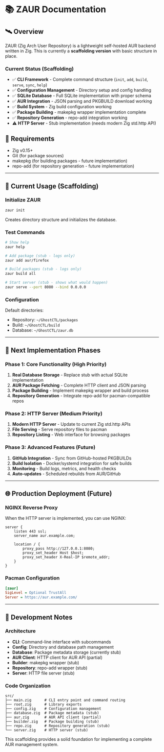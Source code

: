 # 📚 ZAUR Documentation

## 🛰️ Overview

ZAUR (Zig Arch User Repository) is a lightweight self-hosted AUR backend written in Zig. This is currently a **scaffolding version** with basic structure in place.

### Current Status (Scaffolding)
* ✅ **CLI Framework** - Complete command structure (`init`, `add`, `build`, `serve`, `sync`, `help`)
* ✅ **Configuration Management** - Directory setup and config handling
* ✅ **SQLite Database** - Full SQLite implementation with proper schema
* ✅ **AUR Integration** - JSON parsing and PKGBUILD download working
* ✅ **Build System** - Zig build configuration working
* ✅ **Package Building** - makepkg wrapper implementation complete
* ✅ **Repository Generation** - repo-add integration working
* ⚠️ **HTTP Server** - Stub implementation (needs modern Zig std.http API)

## 🔧 Requirements

* Zig v0.15+
* Git (for package sources)
* makepkg (for building packages - future implementation)
* repo-add (for repository generation - future implementation)

---

## 🚀 Current Usage (Scaffolding)

### Initialize ZAUR
```bash
zaur init
```
Creates directory structure and initializes the database.

### Test Commands
```bash
# Show help
zaur help

# Add package (stub - logs only)
zaur add aur/firefox

# Build packages (stub - logs only)  
zaur build all

# Start server (stub - shows what would happen)
zaur serve --port 8080 --bind 0.0.0.0
```

### Configuration
Default directories:
- Repository: `~/GhostCTL/packages`
- Build: `~/GhostCTL/build`
- Database: `~/GhostCTL/zaur.db`

---

## 🚧 Next Implementation Phases

### Phase 1: Core Functionality (High Priority)
1. **Real Database Storage** - Replace stub with actual SQLite implementation
2. **AUR Package Fetching** - Complete HTTP client and JSON parsing
3. **Package Building** - Implement makepkg wrapper and build process
4. **Repository Generation** - Integrate repo-add for pacman-compatible repos

### Phase 2: HTTP Server (Medium Priority)
1. **Modern HTTP Server** - Update to current Zig std.http APIs
2. **File Serving** - Serve repository files to pacman
3. **Repository Listing** - Web interface for browsing packages

### Phase 3: Advanced Features (Future)
1. **GitHub Integration** - Sync from GitHub-hosted PKGBUILDs
2. **Build Isolation** - Docker/systemd integration for safe builds
3. **Monitoring** - Build logs, metrics, and health checks
4. **Auto-updates** - Scheduled rebuilds from AUR/GitHub

---

## 🌐 Production Deployment (Future)

### NGINX Reverse Proxy
When the HTTP server is implemented, you can use NGINX:

```nginx
server {
    listen 443 ssl;
    server_name aur.example.com;
    
    location / {
        proxy_pass http://127.0.0.1:8080;
        proxy_set_header Host $host;
        proxy_set_header X-Real-IP $remote_addr;
    }
}
```

### Pacman Configuration
```ini
[zaur]
SigLevel = Optional TrustAll
Server = https://aur.example.com/
```

---

## 📝 Development Notes

### Architecture
- **CLI**: Command-line interface with subcommands
- **Config**: Directory and database path management  
- **Database**: Package metadata storage (currently stub)
- **AUR Client**: HTTP client for AUR API (partial)
- **Builder**: makepkg wrapper (stub)
- **Repository**: repo-add wrapper (stub)
- **Server**: HTTP file server (stub)

### Code Organization
```
src/
├── main.zig      # CLI entry point and command routing
├── root.zig      # Library exports
├── config.zig    # Configuration management
├── database.zig  # Package metadata (stub)
├── aur.zig       # AUR API client (partial)
├── builder.zig   # Package building (stub)
├── repo.zig      # Repository generation (stub)
└── server.zig    # HTTP server (stub)
```

This scaffolding provides a solid foundation for implementing a complete AUR management system.
